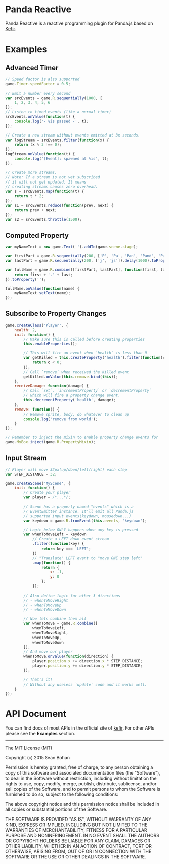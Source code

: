# Panda Reactive

Panda Reactive is a reactive programming plugin for Panda.js based on [Kefir](http://pozadi.github.io/kefir/).


# Examples

## Advanced Timer

```javascript
// Speed factor is also supported
game.Timer.speedFactor = 0.5;

// Emit a number every second
var srcEvents = game.R.sequentially(1000, [
    1, 2, 3, 4, 5, 6
]);
// Listen to timed events (like a normal timer)
srcEvents.onValue(function(t) {
    console.log('- %is passed -', t);
});

// Create a new stream without events emitted at 3x seconds.
var logStream = srcEvents.filter(function(x) {
    return (x % 3 !== 0);
});
logStream.onValue(function(t) {
    console.log('[Event]: spawned at %is', t);
});

// Create more streams.
// Note: If a stream is not yet subscribed
// it will not get updated. It means 
// creating streams causes zero overhead.
var s = srcEvents.map(function(t) {
    return t * 2;
});
var s1 = srcEvents.reduce(function(prev, next) {
    return prev + next;
});
var s2 = srcEvents.throttle(1500);
```

## Computed Property

```javascript
var myNameText = new game.Text('').addTo(game.scene.stage);

var firstPart = game.R.sequentially(200, ['P', 'Pa', 'Pan', 'Pand', 'Panda']).toProperty('');
var lastPart = game.R.sequentially(200, ['j', 'js']).delay(1000).toProperty('');

var fullName = game.R.combine([firstPart, lastPart], function(first, last) {
    return first + '.' + last;
}).toProperty('');

fullName.onValue(function(name) {
    myNameText.setText(name);
});
```

## Subscribe to Property Changes

```javascript
game.createClass('Player', {
    health: 2,
    init: function() {
        // Make sure this is called before creating properties
        this.enableProperties();

        // This will fire an event when `health` is less than 0
        var getKilled = this.createProperty('health').filter(function(c) {
            return c < 0;
        });
        // Call `remove` when received the killed event
        getKilled.onValue(this.remove.bind(this));
    },
    receiveDamage: function(damage) {
        // Call `set`, `incrementProperty` or `decrementProperty`
        // which will fire a property change event.
        this.decrementProperty('health', damage);
    },
    remove: function() {
        // Remove sprite, body, do whatever to clean up
        console.log('remove from world');
    }
});

// Remember to inject the mixin to enable property change events for 
game.MyBox.inject(game.R.PropertyMixin);
```


## Input Stream

```javascript
// Player will move 32px(up/down/left/right) each step
var STEP_DISTANCE = 32;

game.createScene('MyScene', {
    init: function() {
        // Create your player
        var player = /*...*/;

        // Scene has a property named "events" which is a 
        // EventEmitter instance. It'll emit all Panda.js
        // supported input events(keydown, mousedown...)
        var keydown = game.R.fromEvent(this.events, 'keydown');

        // Logic below ONLY happens when any key is pressed
        var whenToMoveLeft = keydown
            // Create a LEFT down event stream
            .filter(function(key) {
                return key === 'LEFT';
            })
            // "Translate" LEFT event to "move ONE step left"
            .map(function() {
                return { 
                    x: -1,
                    y: 0 
                };
            });
        
        // Also define logic for other 3 directions
        // - whenToMoveRight
        // - whenToMoveUp
        // - whenToMoveDown

        // Now lets combine them all
        var whenToMove = game.R.combine([
            whenToMoveLeft, 
            whenToMoveRight, 
            whenToMoveUp, 
            whenToMoveDown 
        ]);
        // And move our player
        whenToMove.onValue(function(direction) {
            player.position.x += direction.x * STEP_DISTANCE;
            player.position.y += direction.y * STEP_DISTANCE;
        });

        // That's it! 
        // Without any useless `update` code and it works well.
    }
});
```


# API Document

You can find docs of most APIs in the official site of [kefir](http://pozadi.github.io/kefir/). For other APIs please see the **Examples** section.

---

The MIT License (MIT)

Copyright (c) 2015 Sean Bohan

Permission is hereby granted, free of charge, to any person obtaining a copy
of this software and associated documentation files (the "Software"), to deal
in the Software without restriction, including without limitation the rights
to use, copy, modify, merge, publish, distribute, sublicense, and/or sell
copies of the Software, and to permit persons to whom the Software is
furnished to do so, subject to the following conditions:

The above copyright notice and this permission notice shall be included in
all copies or substantial portions of the Software.

THE SOFTWARE IS PROVIDED "AS IS", WITHOUT WARRANTY OF ANY KIND, EXPRESS OR
IMPLIED, INCLUDING BUT NOT LIMITED TO THE WARRANTIES OF MERCHANTABILITY,
FITNESS FOR A PARTICULAR PURPOSE AND NONINFRINGEMENT. IN NO EVENT SHALL THE
AUTHORS OR COPYRIGHT HOLDERS BE LIABLE FOR ANY CLAIM, DAMAGES OR OTHER
LIABILITY, WHETHER IN AN ACTION OF CONTRACT, TORT OR OTHERWISE, ARISING FROM,
OUT OF OR IN CONNECTION WITH THE SOFTWARE OR THE USE OR OTHER DEALINGS IN
THE SOFTWARE.
